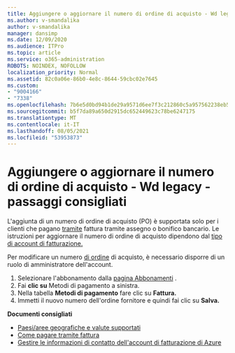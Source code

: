 ```yaml
---
title: Aggiungere o aggiornare il numero di ordine di acquisto - Wd legacy - passaggi consigliati
ms.author: v-smandalika
author: v-smandalika
manager: dansimp
ms.date: 12/09/2020
ms.audience: ITPro
ms.topic: article
ms.service: o365-administration
ROBOTS: NOINDEX, NOFOLLOW
localization_priority: Normal
ms.assetid: 82c0a06e-86b0-4e8c-8644-59cbc02e7645
ms.custom:
- "9004166"
- "7338"
ms.openlocfilehash: 7b6e5d0bd94b1de29a9571d6ee7f3c212860c5a957562238eb5f5214ec676e87
ms.sourcegitcommit: b5f7da89a650d2915dc652449623c78be6247175
ms.translationtype: MT
ms.contentlocale: it-IT
ms.lasthandoff: 08/05/2021
ms.locfileid: "53953873"
---
```

# <a name="add-or-update-po-number---legacy-wd---recommended-steps"></a>Aggiungere o aggiornare il numero di ordine di acquisto - Wd legacy - passaggi consigliati

L'aggiunta di un numero di ordine di acquisto (PO) è supportata solo per i clienti che pagano [tramite](https://docs.microsoft.com/azure/cost-management-billing/manage/pay-by-invoice) fattura tramite assegno o bonifico bancario. Le istruzioni per aggiornare il numero di ordine di acquisto dipendono dal [tipo di account di fatturazione.](https://docs.microsoft.com/azure/cost-management-billing/manage/view-all-accounts)

Per modificare un numero [di ordine](https://docs.microsoft.com/azure/role-based-access-control/rbac-and-directory-admin-roles) di acquisto, è necessario disporre di un ruolo di amministratore dell'account.

1. Selezionare l'abbonamento dalla [pagina Abbonamenti](https://ms.portal.azure.com/#blade/Microsoft_Azure_Billing/SubscriptionsBlade) .
2. Fai **clic su** Metodi di pagamento a sinistra.
3. Nella tabella **Metodi di pagamento** fare clic su **Fattura.** 
4. Immetti il nuovo numero dell'ordine fornitore e quindi fai clic su **Salva.**

**Documenti consigliati**

- [Paesi/aree geografiche e valute supportati](https://azure.microsoft.com/en-us/pricing/faq/) 
- [Come pagare tramite fattura](https://docs.microsoft.com/azure/cost-management-billing/manage/pay-by-invoice) 
- [Gestire le informazioni di contatto dell'account di fatturazione di Azure](https://docs.microsoft.com/azure/cost-management-billing/manage/change-azure-account-profile)


